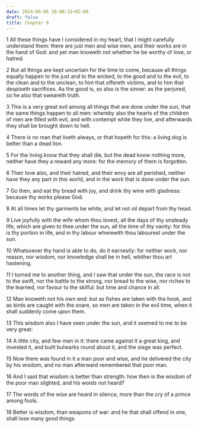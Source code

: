 ```yaml
---
date: 2024-09-06 20:00:31+02:00
draft: false
title: Chapter 9
---
```




1 All these things have I considered in my heart, that I might carefully understand them: there are just men and wise men, and their works are in the hand of God: and yet man knoweth not whether he be worthy of love, or hatred:

2 But all things are kept uncertain for the time to come, because all things equally happen to the just and to the wicked, to the good and to the evil, to the clean and to the unclean, to him that offereth victims, and to him that despiseth sacrifices. As the good is, so also is the sinner: as the perjured, so he also that sweareth truth.

3 This is a very great evil among all things that are done under the sun, that the same things happen to all men: whereby also the hearts of the children of men are filled with evil, and with contempt while they live, and afterwards they shall be brought down to hell.

4 There is no man that liveth always, or that hopeth for this: a living dog is better than a dead lion.

5 For the living know that they shall die, but the dead know nothing more, neither have they a reward any more: for the memory of them is forgotten.

6 Their love also, and their hatred, and their envy are all perished, neither have they any part in this world, and in the work that is done under the sun.

7 Go then, and eat thy bread with joy, and drink thy wine with gladness: because thy works please God.

8 At all times let thy garments be white, and let not oil depart from thy head.

9 Live joyfully with the wife whom thou lovest, all the days of thy unsteady life, which are given to thee under the sun, all the time of thy vanity: for this is thy portion in life, and in thy labour wherewith thou labourest under the sun.

10 Whatsoever thy hand is able to do, do it earnestly: for neither work, nor reason, nor wisdom, nor knowledge shall be in hell, whither thou art hastening.

11 I turned me to another thing, and I saw that under the sun, the race is not to the swift, nor the battle to the strong, nor bread to the wise, nor riches to the learned, nor favour to the skilful: but time and chance in all.

12 Man knoweth not his own end: but as fishes are taken with the hook, and as birds are caught with the snare, so men are taken in the evil time, when it shall suddenly come upon them.

13 This wisdom also I have seen under the sun, and it seemed to me to be very great:

14 A little city, and few men in it: there came against it a great king, and invested it, and built bulwarks round about it, and the siege was perfect.

15 Now there was found in it a man poor and wise, and he delivered the city by his wisdom, and no man afterward remembered that poor man.

16 And I said that wisdom is better than strength: how then is the wisdom of the poor man slighted, and his words not heard?

17 The words of the wise are heard in silence, more than the cry of a prince among fools.

18 Better is wisdom, than weapons of war: and he that shall offend in one, shall lose many good things.


